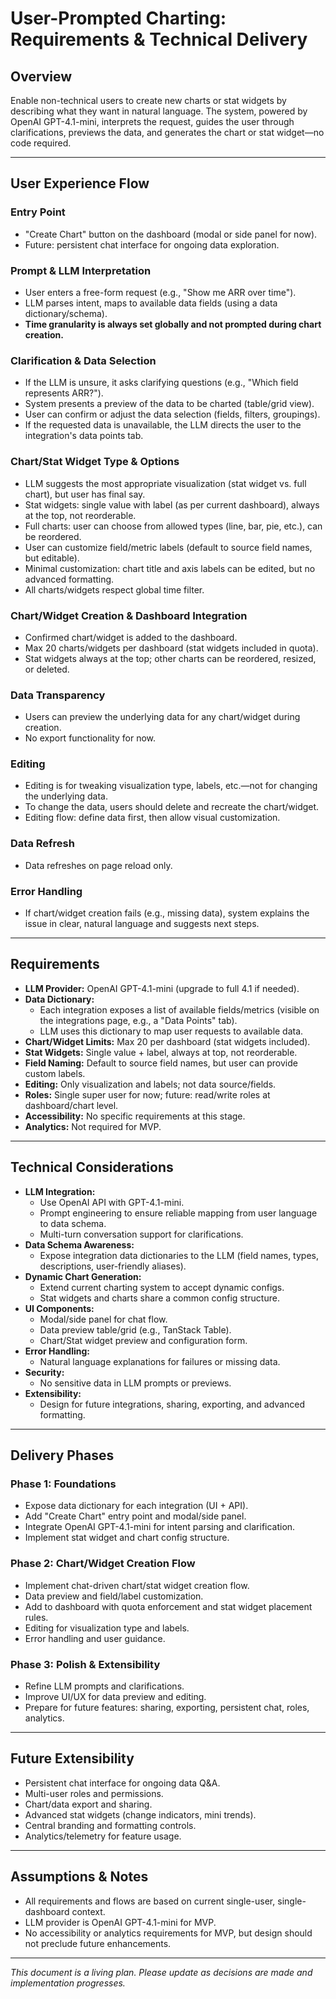 # User-Prompted Charting: Requirements & Technical Delivery

## Overview

Enable non-technical users to create new charts or stat widgets by describing what they want in natural language. The system, powered by OpenAI GPT-4.1-mini, interprets the request, guides the user through clarifications, previews the data, and generates the chart or stat widget—no code required.

---

## User Experience Flow

### Entry Point

- "Create Chart" button on the dashboard (modal or side panel for now).
- Future: persistent chat interface for ongoing data exploration.

### Prompt & LLM Interpretation

- User enters a free-form request (e.g., "Show me ARR over time").
- LLM parses intent, maps to available data fields (using a data dictionary/schema).
- **Time granularity is always set globally and not prompted during chart creation.**

### Clarification & Data Selection

- If the LLM is unsure, it asks clarifying questions (e.g., "Which field represents ARR?").
- System presents a preview of the data to be charted (table/grid view).
- User can confirm or adjust the data selection (fields, filters, groupings).
- If the requested data is unavailable, the LLM directs the user to the integration's data points tab.

### Chart/Stat Widget Type & Options

- LLM suggests the most appropriate visualization (stat widget vs. full chart), but user has final say.
- Stat widgets: single value with label (as per current dashboard), always at the top, not reorderable.
- Full charts: user can choose from allowed types (line, bar, pie, etc.), can be reordered.
- User can customize field/metric labels (default to source field names, but editable).
- Minimal customization: chart title and axis labels can be edited, but no advanced formatting.
- All charts/widgets respect global time filter.

### Chart/Widget Creation & Dashboard Integration

- Confirmed chart/widget is added to the dashboard.
- Max 20 charts/widgets per dashboard (stat widgets included in quota).
- Stat widgets always at the top; other charts can be reordered, resized, or deleted.

### Data Transparency

- Users can preview the underlying data for any chart/widget during creation.
- No export functionality for now.

### Editing

- Editing is for tweaking visualization type, labels, etc.—not for changing the underlying data.
- To change the data, users should delete and recreate the chart/widget.
- Editing flow: define data first, then allow visual customization.

### Data Refresh

- Data refreshes on page reload only.

### Error Handling

- If chart/widget creation fails (e.g., missing data), system explains the issue in clear, natural language and suggests next steps.

---

## Requirements

- **LLM Provider:** OpenAI GPT-4.1-mini (upgrade to full 4.1 if needed).
- **Data Dictionary:**
  - Each integration exposes a list of available fields/metrics (visible on the integrations page, e.g., a "Data Points" tab).
  - LLM uses this dictionary to map user requests to available data.
- **Chart/Widget Limits:** Max 20 per dashboard (stat widgets included).
- **Stat Widgets:** Single value + label, always at top, not reorderable.
- **Field Naming:** Default to source field names, but user can provide custom labels.
- **Editing:** Only visualization and labels; not data source/fields.
- **Roles:** Single super user for now; future: read/write roles at dashboard/chart level.
- **Accessibility:** No specific requirements at this stage.
- **Analytics:** Not required for MVP.

---

## Technical Considerations

- **LLM Integration:**
  - Use OpenAI API with GPT-4.1-mini.
  - Prompt engineering to ensure reliable mapping from user language to data schema.
  - Multi-turn conversation support for clarifications.
- **Data Schema Awareness:**
  - Expose integration data dictionaries to the LLM (field names, types, descriptions, user-friendly aliases).
- **Dynamic Chart Generation:**
  - Extend current charting system to accept dynamic configs.
  - Stat widgets and charts share a common config structure.
- **UI Components:**
  - Modal/side panel for chat flow.
  - Data preview table/grid (e.g., TanStack Table).
  - Chart/Stat widget preview and configuration form.
- **Error Handling:**
  - Natural language explanations for failures or missing data.
- **Security:**
  - No sensitive data in LLM prompts or previews.
- **Extensibility:**
  - Design for future integrations, sharing, exporting, and advanced formatting.

---

## Delivery Phases

### Phase 1: Foundations

- Expose data dictionary for each integration (UI + API).
- Add "Create Chart" entry point and modal/side panel.
- Integrate OpenAI GPT-4.1-mini for intent parsing and clarification.
- Implement stat widget and chart config structure.

### Phase 2: Chart/Widget Creation Flow

- Implement chat-driven chart/stat widget creation flow.
- Data preview and field/label customization.
- Add to dashboard with quota enforcement and stat widget placement rules.
- Editing for visualization type and labels.
- Error handling and user guidance.

### Phase 3: Polish & Extensibility

- Refine LLM prompts and clarifications.
- Improve UI/UX for data preview and editing.
- Prepare for future features: sharing, exporting, persistent chat, roles, analytics.

---

## Future Extensibility

- Persistent chat interface for ongoing data Q&A.
- Multi-user roles and permissions.
- Chart/data export and sharing.
- Advanced stat widgets (change indicators, mini trends).
- Central branding and formatting controls.
- Analytics/telemetry for feature usage.

---

## Assumptions & Notes

- All requirements and flows are based on current single-user, single-dashboard context.
- LLM provider is OpenAI GPT-4.1-mini for MVP.
- No accessibility or analytics requirements for MVP, but design should not preclude future enhancements.

---

_This document is a living plan. Please update as decisions are made and implementation progresses._
